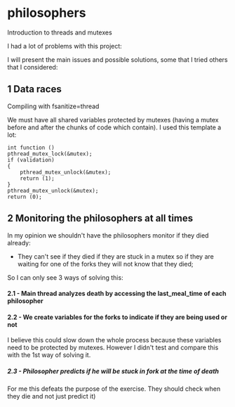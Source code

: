 # philosophers
Introduction to threads and mutexes

I had a lot of problems with this project:

I will present the main issues and possible solutions, some that I tried others that I considered:

## 1 Data races

Compiling with fsanitize=thread

We must have all shared variables protected by mutexes (having a mutex before and after the chunks of code which contain).
I used this template a lot:

```
int function ()
pthread_mutex_lock(&mutex);
if (validation)
{
	pthread_mutex_unlock(&mutex);
	return (1);
}
pthread_mutex_unlock(&mutex);
return (0);
```

## 2 Monitoring the philosophers at all times

In my opinion we shouldn't have the philosophers monitor if they died already:

- They can't see if they died if they are stuck in a mutex so if they are waiting for one of the forks they will not know that they died;

So I can only see 3 ways of solving this:

#### 2.1 - Main thread analyzes death by accessing the last_meal_time of each philosopher



#### 2.2 - We create variables for the forks to indicate if they are being used or not

I believe this could slow down the whole process because these variables need to be protected by mutexes.
However I didn't test and compare this with the 1st way of solving it.

##### 2.3 - Philosopher predicts if he will be stuck in fork at the time of death

For me this defeats the purpose of the exercise. They should check when
they die and not just predict it)
